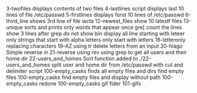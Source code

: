 3-twofiles displays contents of two files
4-lastlines script displays last 10 lines of file /etc/passwd
5-firstlines displays forst 10 lines of /etc/passwd
6-third_line shows 3rd line of file iacta
12-newest_files show 10 latestf files
13-unique sorts and prints only words that appear once
gre[
count the lines
show 3 lines after grep
do not show bin
display all line starting with leteer
only strings that start with alpha letters
only start with letters 18-letteronly
replacing characters 19-AZ using tr
delete letters from an input 20-hiago
Simple reverse in 21-reverse using rev
using grep to get all users and their home dir 22-users_and_homes
Sort function added to ./22-users_and_homes
split user and home dir from /etc/passwd with cut and delimiter
script 100-empty_casks finds all empty files and dirs
find empty files 100-empty_casks
find empty files and display without path 100-empty_casks
redone 100-empty_casks
gif fider 101-gifs
